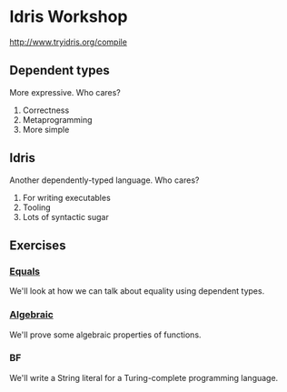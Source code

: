 # Idris Workshop

http://www.tryidris.org/compile

## Dependent types

More expressive. Who cares?

1. Correctness
2. Metaprogramming
3. More simple

## Idris

Another dependently-typed language. Who cares?

1. For writing executables
2. Tooling
3. Lots of syntactic sugar

## Exercises

### [Equals](http://bit.ly/1c8vDB8)

We'll look at how we can talk about equality using dependent types.

### [Algebraic](http://bit.ly/1GtfF1c)

We'll prove some algebraic properties of functions.

### BF

We'll write a String literal for a Turing-complete programming language.
